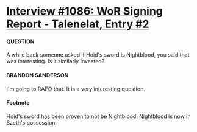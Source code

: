 # [Interview #1086: WoR Signing Report - Talenelat, Entry #2](https://www.theoryland.com/intvmain.php?i=1086#2)

#### QUESTION

A while back someone asked if Hoid's sword is Nightblood, you said that was interesting. Is it similarly Invested?

#### BRANDON SANDERSON

I'm going to RAFO that. It is a very interesting question.

#### Footnote

Hoid's sword has been proven to not be Nightblood. Nightblood is now in Szeth's possession.

